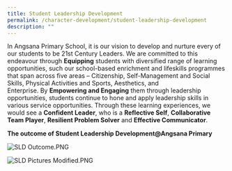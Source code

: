 ```yaml
---
title: Student Leadership Development
permalink: /character-development/student-leadership-development
description: ""
---
```


In Angsana Primary School, it is our vision to develop and nurture every of our students to be 21st Century Leaders. We are committed to this endeavour through **Equipping** students with diversified range of learning opportunities, such our school-based enrichment and lifeskills programmes that span across five areas – Citizenship, Self-Management and Social Skills, Physical Activities and Sports, Aesthetics, and Enterprise. By **Empowering and Engaging** them through leadership opportunities, students continue to hone and apply leadership skills in various service opportunities. Through these learning experiences, we would see a **Confident Leader**, who is a **Reflective Self**, **Collaborative Team Player**, **Resilient Problem Solver** and **Effective Communicator**. 

**The outcome of Student Leadership Development@Angsana Primary**

![SLD Outcome.PNG](https://angsanapri.moe.edu.sg/qql/slot/u167/our_student_development/SLD%20Outcome.PNG)  

![SLD Pictures Modified.PNG](https://angsanapri.moe.edu.sg/qql/slot/u167/our_student_development/SLD/SLD%20Pictures%20Modified.PNG)